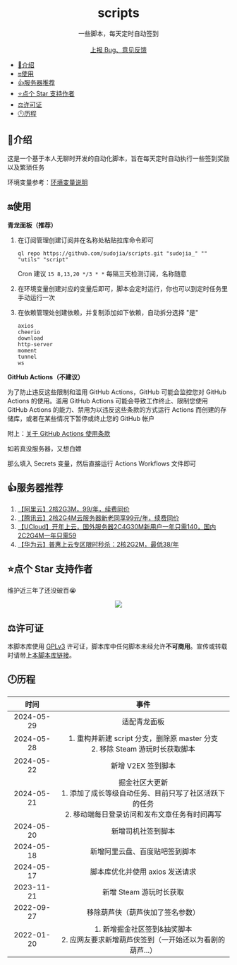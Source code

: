 <p align="center">
    <h1 align="center">scripts</h1>
</p>
<p align="center">
    一些脚本，每天定时自动签到
    <br />
    <br />
    <a href="https://github.com/sudojia/scripts/issues/new">上报 Bug、意见反馈</a>
  </p>




- [💍介绍](#介绍)
- [🔛使用](#使用)
- [👍服务器推荐](#服务器推荐)
- [⭐点个 Star 支持作者](#点个-star-支持作者)
- [⚖️许可证](#%EF%B8%8F许可证)
- [🕛历程](#历程)

## 💍介绍

这是一个基于本人无聊时开发的自动化脚本，旨在每天定时自动执行一些签到奖励以及繁琐任务

环境变量参考：[环境变量说明](./docs/ENV_DESC.md)

## 🔛使用

**青龙面板（推荐）**

1. 在订阅管理创建订阅并在名称处粘贴拉库命令即可

   ```shell
   ql repo https://github.com/sudojia/scripts.git "sudojia_" "" "utils" "script"
   ```

   Cron 建议 `15 8,13,20 */3 * *` 每隔三天检测订阅，名称随意

2. 在环境变量创建对应的变量后即可，脚本会定时运行，你也可以到定时任务里手动运行一次

3. 在依赖管理处创建依赖，并复制添加如下依赖，自动拆分选择 "是"

   ```shell
   axios
   cheerio
   download
   http-server
   moment
   tunnel
   ws
   ```

**GitHub Actions（不建议）**

为了防止违反这些限制和滥用 GitHub Actions，GitHub 可能会监控您对 GitHub Actions 的使用。滥用 GitHub Actions 可能会导致工作终止、限制您使用 GitHub Actions 的能力、禁用为以违反这些条款的方式运行 Actions 而创建的存储库，或者在某些情况下暂停或终止您的 GitHub 帐户

附上：[关于 GitHub Actions 使用条款](https://docs.github.com/github/site-policy/github-terms-for-additional-products-and-features#actions)

如若真没服务器，又想白嫖

那么填入 Secrets 变量，然后直接运行 Actions Workflows 文件即可

## 👍服务器推荐

1. [【阿里云】2核2G3M，99/年，续费同价](https://www.aliyun.com/daily-act/ecs/activity_selection?userCode=ga5zx65v)
2. [【腾讯云】2核2G4M云服务器新老同享99元/年，续费同价](https://curl.qcloud.com/3wQPyTQE)
3. [【UCloud】开年上云，国外服务器2C4G30M新用户一年只需140，国内2C2G4M一年只需59](https://www.ucloud.cn/site/active/kuaijiesale.html?invitation_code=C1xF794E400C078)
4. [【华为云】普惠上云专区限时秒杀：2核2G2M，最低38/年](https://activity.huaweicloud.com/discount_area_v5/index.html)

## ⭐点个 Star 支持作者

维护近三年了还没破百😭

<p align='center'>
  <img src="https://api.star-history.com/svg?repos=sudojia/scripts&type=Date">
</p>


## ⚖️许可证

本脚本库使用 [GPLv3](https://github.com/sudojia/scripts/blob/script/LICENSE) 许可证，脚本库中任何脚本未经允许**不可商用**。宣传或转载时请带上[本脚本库链接](https://github.com/sudojia/scripts)。

## 🕛历程

|    时间    |                             事件                             |
| :--------: | :----------------------------------------------------------: |
| 2024-05-29 |                         适配青龙面板                         |
| 2024-05-28 | 1. 重构并新建 script 分支，删除原 master 分支<br>2. 移除 Steam 游玩时长获取脚本 |
| 2024-05-22 |                      新增 V2EX 签到脚本                      |
| 2024-05-21 | 掘金社区大更新<br>1. 添加了成长等级自动任务、目前只写了社区活跃下的任务<br>2. 移动端每日登录访问和发布文章任务有时间再写 |
| 2024-05-20 |                      新增司机社签到脚本                      |
| 2024-05-18 |                新增阿里云盘、百度贴吧签到脚本                |
| 2024-05-17 |               脚本库优化并使用 axios 发送请求                |
| 2023-11-21 |                   新增 Steam 游玩时长获取                    |
| 2022-09-27 |               移除葫芦侠（葫芦侠加了签名参数）               |
| 2022-01-20 | 1. 新增掘金社区签到&抽奖脚本<br>2. 应网友要求新增葫芦侠签到（一开始还以为看剧的葫芦...） |
